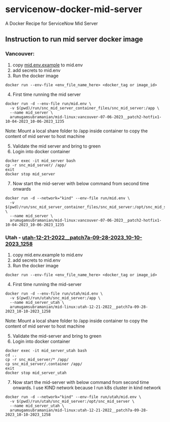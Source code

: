 # servicenow-docker-mid-server
A Docker Recipe for ServiceNow Mid Server


## Instruction to run mid server docker image

### Vancouver:
1. copy [mid.env.example](run%2Fmid.env.example) to mid.env
2. add secrets to mid.env
3. Run the docker image
```shell
docker run --env-file <env_file_name_here> <docker_tag or image_id>
```
4. First time running the mid server

```shell
docker run -d --env-file run/mid.env \
  -v $(pwd)/run/snc_mid_server_container_files/snc_mid_server:/app \
  --name mid_server \
  arumugamsubramanian/mid-linux:vancouver-07-06-2023__patch2-hotfix1-10-04-2023_10-06-2023_1235
```
Note: Mount a local share folder to /app inside container to copy the content of mid server to host machine

5. Validate the mid server and bring to green
6. Login into docker container
```shell
docker exec -it mid_server bash
cp -r snc_mid_server/ /app/
exit
docker stop mid_server
```
7. Now start the mid-server with below command from second time onwards
```shell
docker run -d --network="kind" --env-file run/mid.env \
  -v $(pwd)/run/snc_mid_server_container_files/snc_mid_server:/opt/snc_mid_server \
  --name mid_server \
  arumugamsubramanian/mid-linux:vancouver-07-06-2023__patch2-hotfix1-10-04-2023_10-06-2023_1235
```

### Utah - [utah-12-21-2022__patch7a-09-28-2023_10-10-2023_1258](https://hub.docker.com/layers/arumugamsubramanian/mid-linux/utah-12-21-2022__patch7a-09-28-2023_10-10-2023_1258/images/sha256-ce53e8d2fdbbf0eca7acd10693567bd030be54c7726c1066e3fa914a16bbf1ff?context=repo)
1. copy mid.env.example to mid.env
2. add secrets to mid.env
3. Run the docker image
```shell
docker run --env-file <env_file_name_here> <docker_tag or image_id>
```
4. First time running the mid-server

```shell
docker run -d --env-file run/utah/mid.env \
  -v $(pwd)/run/utah/snc_mid_server:/app \
  --name mid_server_utah \
  arumugamsubramanian/mid-linux:utah-12-21-2022__patch7a-09-28-2023_10-10-2023_1258
```
Note: Mount a local share folder to /app inside container to copy the content of mid server to host machine

5. Validate the mid-server and bring to green
6. Login into docker container
```shell
docker exec -it mid_server_utah bash
cd ..
cp -r snc_mid_server/* /app/
cp snc_mid_server/.container /app/
exit
docker stop mid_server_utah
```
7. Now start the mid-server with below command from second time onwards. I use KIND network because I run k8s cluster in kind network
```shell
docker run -d --network="kind" --env-file run/utah/mid.env \
  -v $(pwd)/run/utah/snc_mid_server:/opt/snc_mid_server \
  --name mid_server_utah \
  arumugamsubramanian/mid-linux:utah-12-21-2022__patch7a-09-28-2023_10-10-2023_1258
```